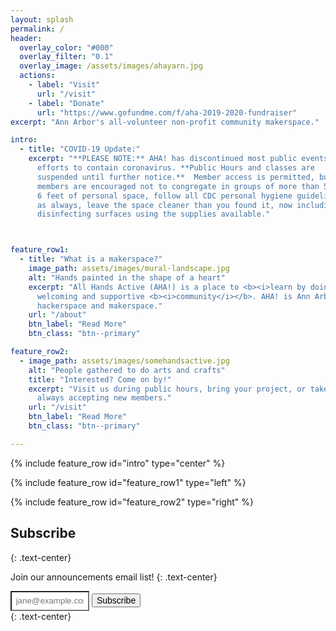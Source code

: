 ```yaml
---
layout: splash
permalink: /
header:
  overlay_color: "#000"
  overlay_filter: "0.1"
  overlay_image: /assets/images/ahayarn.jpg
  actions:
    - label: "Visit"
      url: "/visit"
    - label: "Donate"
      url: "https://www.gofundme.com/f/aha-2019-2020-fundraiser"
excerpt: "Ann Arbor's all-volunteer non-profit community makerspace."

intro:
  - title: "COVID-19 Update:"
    excerpt: "**PLEASE NOTE:** AHA! has discontinued most public events in
      efforts to contain coronavirus. **Public Hours and classes are
      suspended until further notice.**  Member access is permitted, but
      members are encouraged not to congregate in groups of more than 5, allow
      6 feet of personal space, follow all CDC personal hygiene guidelines, and
      as always, leave the space cleaner than you found it, now including
      disinfecting surfaces using the supplies available."



feature_row1:
  - title: "What is a makerspace?"
    image_path: assets/images/mural-landscape.jpg
    alt: "Hands painted in the shape of a heart"
    excerpt: "All Hands Active (AHA!) is a place to <b><i>learn by doing</i></b> with a
      welcoming and supportive <b><i>community</i></b>. AHA! is Ann Arbor's original
      hackerspace and makerspace."
    url: "/about"
    btn_label: "Read More"
    btn_class: "btn--primary"

feature_row2:
  - image_path: assets/images/somehandsactive.jpg
    alt: "People gathered to do arts and crafts"
    title: "Interested? Come on by!"
    excerpt: "Visit us during public hours, bring your project, or take a class! We always have volunteering opportunities and are
      always accepting new members."
    url: "/visit"
    btn_label: "Read More"
    btn_class: "btn--primary"

---
```


{% include feature_row id="intro" type="center" %}

{% include feature_row id="feature_row1" type="left" %}

{% include feature_row id="feature_row2" type="right" %}

## Subscribe
{: .text-center}

Join our announcements email list!
{: .text-center}

<div>
  <input type="text" name="email" id="email" placeholder="jane@example.com" aria-labelledby="searchbutton" style="width: 25%; background-color: #fff; padding:.5em">
  <button class="btn btn--primary" style="font-size: 1em">Subscribe</button>
</div>
{: .text-center}
